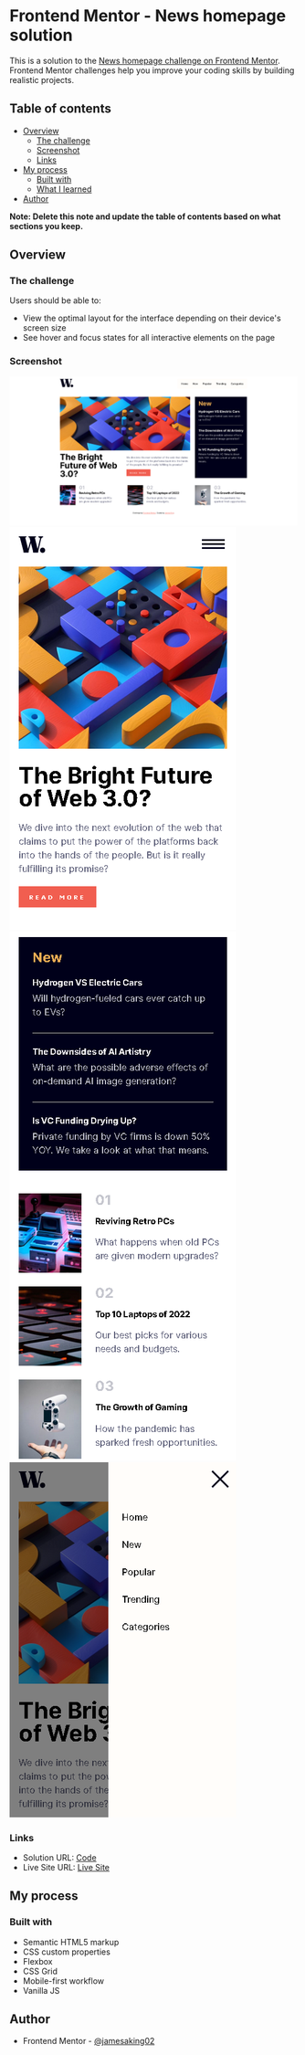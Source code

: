 # Frontend Mentor - News homepage solution

This is a solution to the [News homepage challenge on Frontend Mentor](https://www.frontendmentor.io/challenges/news-homepage-H6SWTa1MFl). Frontend Mentor challenges help you improve your coding skills by building realistic projects. 

## Table of contents

- [Overview](#overview)
  - [The challenge](#the-challenge)
  - [Screenshot](#screenshot)
  - [Links](#links)
- [My process](#my-process)
  - [Built with](#built-with)
  - [What I learned](#what-i-learned)
- [Author](#author)

**Note: Delete this note and update the table of contents based on what sections you keep.**

## Overview

### The challenge

Users should be able to:

- View the optimal layout for the interface depending on their device's screen size
- See hover and focus states for all interactive elements on the page

### Screenshot

![desktop screenshot](./assets/images/news-homepage-desktop.png)
![mobile screenshot1](./assets/images/news-homepage-mobilepart1.png)
![mobile screenshot2](./assets/images/news-homepage-mobilepart2.png)
![mobile screenshot3](./assets/images/news-homepage-mobilepart3.png)



### Links

- Solution URL: [Code](https://github.com/jamesaking02/news-homepage)
- Live Site URL: [Live Site](https://jamesaking02.github.io/news-homepage)

## My process

### Built with

- Semantic HTML5 markup
- CSS custom properties
- Flexbox
- CSS Grid
- Mobile-first workflow
- Vanilla JS

## Author

- Frontend Mentor - [@jamesaking02](https://www.frontendmentor.io/profile/jamesaking02)

